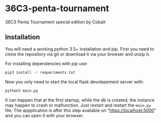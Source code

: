 # 36C3-penta-tournament

36C3 Penta Tournament special edition by Cobalt

## Installation

You will need a working python 3.5+ installation and pip. First you need to clone the repository via git or download it via your browser and unzip it.

For installing dependencies with pip use:

```bash
pip3 install -r requeriments.txt
```

Now you only need to start the local flask devolepement server with:

```bash
python3 main.py
```

It can happen that at the first startup, while the db is created, the instance may happen to crash or malfunction. Just restart and restart the `main.py` file. The appplication is after this step avaliable on "<https://localhost:5000>" and you can open it with your browser.
